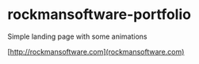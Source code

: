 # rockmansoftware-portfolio
Simple landing page with some animations

[http://rockmansoftware.com](rockmansoftware.com)

